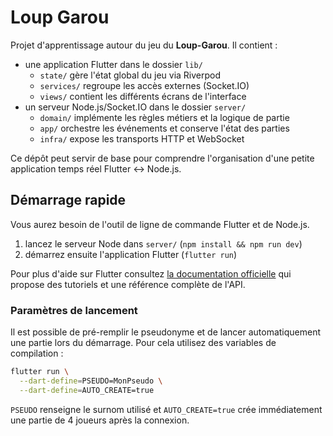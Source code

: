 # Loup Garou

Projet d'apprentissage autour du jeu du **Loup-Garou**.  Il contient :

- une application Flutter dans le dossier `lib/`
  - `state/` gère l'état global du jeu via Riverpod
  - `services/` regroupe les accès externes (Socket.IO)
  - `views/` contient les différents écrans de l'interface
- un serveur Node.js/Socket.IO dans le dossier `server/`
  - `domain/` implémente les règles métiers et la logique de partie
  - `app/` orchestre les événements et conserve l'état des parties
  - `infra/` expose les transports HTTP et WebSocket

Ce dépôt peut servir de base pour comprendre l'organisation d'une petite
application temps réel Flutter ↔ Node.js.

## Démarrage rapide

Vous aurez besoin de l'outil de ligne de commande Flutter et de Node.js.

1. lancez le serveur Node dans `server/` (`npm install && npm run dev`)
2. démarrez ensuite l'application Flutter (`flutter run`)

Pour plus d'aide sur Flutter consultez
[la documentation officielle](https://docs.flutter.dev/) qui propose
des tutoriels et une référence complète de l'API.

### Paramètres de lancement

Il est possible de pré-remplir le pseudonyme et de lancer
automatiquement une partie lors du démarrage. Pour cela utilisez des
variables de compilation :

```bash
flutter run \
  --dart-define=PSEUDO=MonPseudo \
  --dart-define=AUTO_CREATE=true
```

`PSEUDO` renseigne le surnom utilisé et `AUTO_CREATE=true` crée
immédiatement une partie de 4 joueurs après la connexion.
